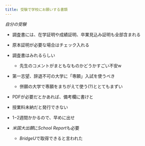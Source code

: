 ```yaml
---
title: 受験で学校にお願いする書類
---
```


*自分の受験*

* 調査書には、在学証明や成績証明、卒業見込み証明も全部含まれる

* 原本証明が必要な場合はチェック入れる

* 調査書はみれるらしい
  
  * 先生のコメントがまともなものかどうかすごい不安w
* 第一志望、辞退不可の大学に「専願」入試を使うべき
  
  * 併願の大学で専願をまちがえて使う(?)ととてもまずい
* PDFが必要だとかあれば、備考欄に書けと

* 授業料未納だと発行できない

* 1−2週間かかるので、早めに出せ

* *米国大出願*に*School Report*も必要
  
  * *BridgeU*で取得できると言われた

